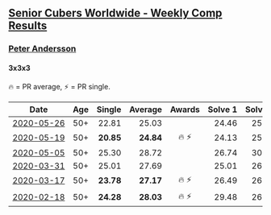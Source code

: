 <style>table {white-space: nowrap;}</style>

## [Senior Cubers Worldwide - Weekly Comp Results](/scw-comp/results/)
### [Peter Andersson](../peter_andersson.md)
#### 3x3x3

🔥 = PR average, ⚡ = PR single.

| Date | Age | Single | Average | Awards | Solve 1 | Solve 2 | Solve 3 | Solve 4 | Solve 5 | Video |
| :--: | :--: | --: | --: | :--: | --: | --: | --: | --: | --: | :-- |
| [2020-05-26](../../results/333/2020-05-26.md) | 50+ | 22.81 | 25.03 |  | 24.46 | 25.46 | 25.16 | 33.28 | 22.81 | [Link](https://www.facebook.com/events/688407551989463/permalink/689726021857616/) |
| [2020-05-19](../../results/333/2020-05-19.md) | 50+ | **20.85** | **24.84** | 🔥 ⚡ | 24.13 | 25.25 | 25.13 | 27.92 | **20.85** | [Link](https://www.facebook.com/events/1880761498725633/permalink/1884791511655965/) |
| [2020-05-05](../../results/333/2020-05-05.md) | 50+ | 25.30 | 28.72 |  | 26.74 | 30.03 | 29.40 | 25.30 | 32.85 | [Link](https://www.facebook.com/events/3313106775587396/permalink/3317987701765970/) |
| [2020-03-31](../../results/333/2020-03-31.md) | 50+ | 25.01 | 27.69 |  | 25.01 | 26.00 | 29.45 | 32.41 | 27.63 | [Link](https://www.facebook.com/peter.andersson.585559/videos/10157324431693831/) |
| [2020-03-17](../../results/333/2020-03-17.md) | 50+ | **23.78** | **27.17** | 🔥 ⚡ | 26.49 | 26.24 | 28.79 | 31.34 | **23.78** | [Link](https://www.facebook.com/events/280686576235146/permalink/282193822751088/) |
| [2020-02-18](../../results/333/2020-02-18.md) | 50+ | **24.28** | **28.03** | 🔥 ⚡ | 29.48 | 26.59 | **24.28** | 30.77 | 28.01 | [Link](https://www.facebook.com/events/2558750947697073/permalink/2563790660526435/) |


<!-- Global site tag (gtag.js) - Google Analytics -->
<script async src="https://www.googletagmanager.com/gtag/js?id=UA-86348435-3"></script>
<script>window.dataLayer = window.dataLayer || []; function gtag() {dataLayer.push(arguments);} gtag('js', new Date()); gtag('config', 'UA-86348435-3');</script>
